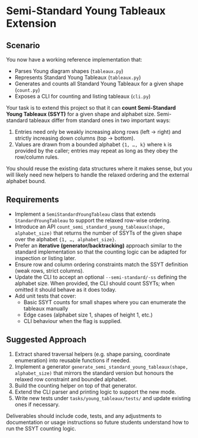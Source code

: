 # Semi-Standard Young Tableaux Extension

## Scenario

You now have a working reference implementation that:

- Parses Young diagram shapes (`tableaux.py`)
- Represents Standard Young Tableaux (`tableaux.py`)
- Generates and counts all Standard Young Tableaux for a given shape (`count.py`)
- Exposes a CLI for counting and listing tableaux (`cli.py`)

Your task is to extend this project so that it can **count Semi-Standard Young Tableaux (SSYT)** for a given shape and alphabet size. Semi-standard tableaux differ from standard ones in two important ways:

1. Entries need only be weakly increasing along rows (left → right) and strictly increasing down columns (top → bottom).
2. Values are drawn from a bounded alphabet `{1, …, k}` where `k` is provided by the caller; entries may repeat as long as they obey the row/column rules.

You should reuse the existing data structures where it makes sense, but you will likely need new helpers to handle the relaxed ordering and the external alphabet bound.

## Requirements

- Implement a `SemiStandardYoungTableau` class that extends `StandardYoungTableau` to support the relaxed row-wise ordering.
- Introduce an API `count_semi_standard_young_tableaux(shape, alphabet_size)` that returns the number of SSYTs of the given shape over the alphabet `{1, …, alphabet_size}`.
- Prefer an **iterative (generator/backtracking)** approach similar to the standard implementation so that the counting logic can be adapted for inspection or listing later.
- Ensure row and column ordering constraints match the SSYT definition (weak rows, strict columns).
- Update the CLI to accept an optional `--semi-standard/-ss` defining the alphabet size. When provided, the CLI should count SSYTs; when omitted it should behave as it does today.
- Add unit tests that cover:
  - Basic SSYT counts for small shapes where you can enumerate the tableaux manually
  - Edge cases (alphabet size 1, shapes of height 1, etc.)
  - CLI behaviour when the flag is supplied.

## Suggested Approach

1. Extract shared traversal helpers (e.g. shape parsing, coordinate enumeration) into reusable functions if needed.
2. Implement a generator `generate_semi_standard_young_tableaux(shape, alphabet_size)` that mirrors the standard version but honours the relaxed row constraint and bounded alphabet.
3. Build the counting helper on top of that generator.
4. Extend the CLI parser and printing logic to support the new mode.
5. Write new tests under `tasks/young_tableaux/tests/` and update existing ones if necessary.

Deliverables should include code, tests, and any adjustments to documentation or usage instructions so future students understand how to run the SSYT counting logic.
